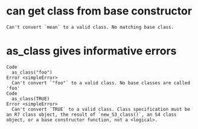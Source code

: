 # can get class from base constructor

    Can't convert `mean` to a valid class. No matching base class.

# as_class gives informative errors

    Code
      as_class("foo")
    Error <simpleError>
      Can't convert `"foo"` to a valid class. No base classes are called 'foo'
    Code
      as_class(TRUE)
    Error <simpleError>
      Can't convert `TRUE` to a valid class. Class specification must be an R7 class object, the result of `new_S3_class()`, an S4 class object, or a base constructor function, not a <logical>.

